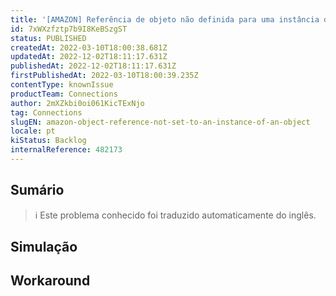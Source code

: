 ```yaml
---
title: '[AMAZON] Referência de objeto não definida para uma instância de um objeto'''
id: 7xWXzfztp7b9I8KeBSzgST
status: PUBLISHED
createdAt: 2022-03-10T18:00:38.681Z
updatedAt: 2022-12-02T18:11:17.631Z
publishedAt: 2022-12-02T18:11:17.631Z
firstPublishedAt: 2022-03-10T18:00:39.235Z
contentType: knownIssue
productTeam: Connections
author: 2mXZkbi0oi061KicTExNjo
tag: Connections
slugEN: amazon-object-reference-not-set-to-an-instance-of-an-object
locale: pt
kiStatus: Backlog
internalReference: 482173
---
```


## Sumário

>ℹ️ Este problema conhecido foi traduzido automaticamente do inglês.



## Simulação



## Workaround



